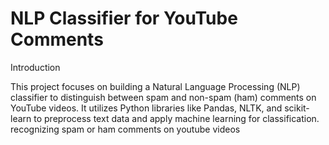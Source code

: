 # NLP Classifier for YouTube Comments

Introduction

This project focuses on building a Natural Language Processing (NLP) classifier to distinguish between spam and non-spam (ham) comments on YouTube videos. It utilizes Python libraries like Pandas, NLTK, and scikit-learn to preprocess text data and apply machine learning for classification.
recognizing spam or ham comments on youtube videos
